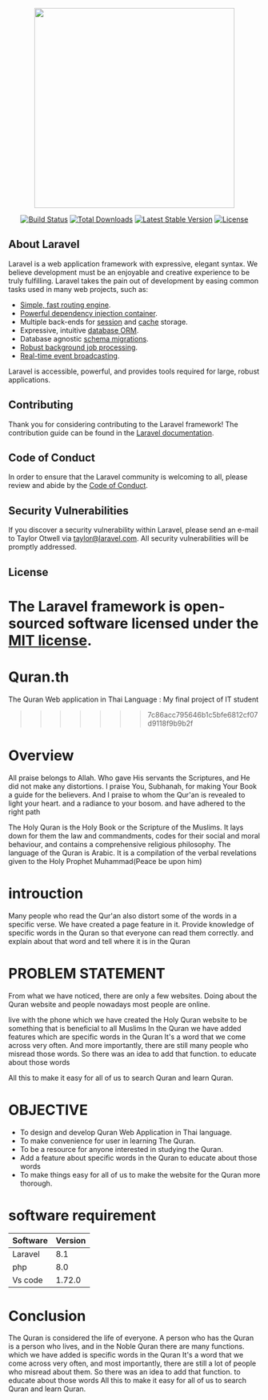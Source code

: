 <p align="center"><a href="https://laravel.com" target="_blank"><img src="https://raw.githubusercontent.com/laravel/art/master/logo-lockup/5%20SVG/2%20CMYK/1%20Full%20Color/laravel-logolockup-cmyk-red.svg" width="400"></a></p>

<p align="center">
<a href="https://travis-ci.org/laravel/framework"><img src="https://travis-ci.org/laravel/framework.svg" alt="Build Status"></a>
<a href="https://packagist.org/packages/laravel/framework"><img src="https://img.shields.io/packagist/dt/laravel/framework" alt="Total Downloads"></a>
<a href="https://packagist.org/packages/laravel/framework"><img src="https://img.shields.io/packagist/v/laravel/framework" alt="Latest Stable Version"></a>
<a href="https://packagist.org/packages/laravel/framework"><img src="https://img.shields.io/packagist/l/laravel/framework" alt="License"></a>
</p>

## About Laravel

Laravel is a web application framework with expressive, elegant syntax. We believe development must be an enjoyable and creative experience to be truly fulfilling. Laravel takes the pain out of development by easing common tasks used in many web projects, such as:

- [Simple, fast routing engine](https://laravel.com/docs/routing).
- [Powerful dependency injection container](https://laravel.com/docs/container).
- Multiple back-ends for [session](https://laravel.com/docs/session) and [cache](https://laravel.com/docs/cache) storage.
- Expressive, intuitive [database ORM](https://laravel.com/docs/eloquent).
- Database agnostic [schema migrations](https://laravel.com/docs/migrations).
- [Robust background job processing](https://laravel.com/docs/queues).
- [Real-time event broadcasting](https://laravel.com/docs/broadcasting).

Laravel is accessible, powerful, and provides tools required for large, robust applications.


## Contributing

Thank you for considering contributing to the Laravel framework! The contribution guide can be found in the [Laravel documentation](https://laravel.com/docs/contributions).

## Code of Conduct

In order to ensure that the Laravel community is welcoming to all, please review and abide by the [Code of Conduct](https://laravel.com/docs/contributions#code-of-conduct).

## Security Vulnerabilities

If you discover a security vulnerability within Laravel, please send an e-mail to Taylor Otwell via [taylor@laravel.com](mailto:taylor@laravel.com). All security vulnerabilities will be promptly addressed.

## License

The Laravel framework is open-sourced software licensed under the [MIT license](https://opensource.org/licenses/MIT).
=======
# Quran.th
The Quran Web application in Thai Language : My final project of IT student
>>>>>>> 7c86acc795646b1c5bfe6812cf07d9118f9b9b2f

# Overview

All praise belongs to Allah.  Who gave His servants the Scriptures, and He did not make any distortions.  I praise You, Subhanah, for making Your Book a guide for the believers.  And I praise to whom the Qur'an is revealed to light your heart.  and a radiance to your bosom.  and have adhered to the right path

The Holy Quran is the Holy Book or the Scripture of the Muslims. It lays down for them the law and commandments, codes for their social and moral behaviour, and contains a comprehensive religious philosophy. The language of the Quran is Arabic. It is a compilation of the verbal revelations given to the Holy Prophet Muhammad(Peace be upon him)

# introuction
Many people who read the Qur'an also distort some of the words in a specific verse.  We have created a page feature in it.  Provide knowledge of specific words in the Quran so that everyone can read them correctly.  and explain about that word and tell where it is in the Quran

# PROBLEM STATEMENT 

 From what we have noticed, there are only a few websites.  Doing about the Quran website and people nowadays most people are online.

 live with the phone  which we have created the Holy Quran website  to be something that is beneficial to all Muslims  In the Quran we have added features which are  specific words in the Quran  It's a word that we come across very often.  And more importantly, there are still many people who misread those words.  So there was an idea to add that function.  to educate about those words

 All this to make it easy for all of us to search Quran and learn Quran.
 
 # OBJECTIVE
 - To design and develop Quran Web Application in Thai language.
 - To make convenience for user in learning The Quran.
 - To be a resource for anyone interested in studying the Quran.
 - Add a feature about  specific words in the Quran  to educate about those words  
 - To make things easy for all of us to make the website for the Quran more thorough.


# software requirement
 
| Software  | Version   |
|---------  |---------  |
| Laravel   |  8.1      |
| php       | 8.0       |
| Vs code   |1.72.0     |

# Conclusion

The Quran is considered the life of everyone.  A person who has the Quran is a person who lives, and in the Noble Quran there are many functions.  which we have added is  specific words in the Quran  It's a word that we come across very often, and most importantly, there are still a lot of people who misread about them.  So there was an idea to add that function.  to educate about those words
  All this to make it easy for all of us to search Quran and learn Quran.

